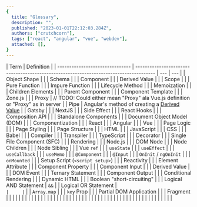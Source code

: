 ```yaml
---
{
  title: "Glossary",
  description: "",
  published: "2023-01-01T22:12:03.284Z",
  authors: ["crutchcorn"],
  tags: ["react", "angular", "vue", "webdev"],
  attached: [],
}
---
```


| Term                            | Definition                                                                             |
| ------------------------------- | -------------------------------------------------------------------------------------- | --- | --- |
| Object Shape                    |                                                                                        |
| Schema                          |                                                                                        |
| Component                       |                                                                                        |
| Derived Value                   |                                                                                        |
| Scope                           |                                                                                        |
| Pure Function                   |                                                                                        |
| Impure Function                 |                                                                                        |
| Lifecycle Method                |                                                                                        |
| Memoization                     |                                                                                        |
| Children Elements               |                                                                                        |
| Parent Component                |                                                                                        |
| Component Template              |                                                                                        |
| Zone.js                         |                                                                                        |
| Proxy                           | // TODO: Could either mean "Proxy" ala Vue.js definition or "Proxy" as in server       |
| Pipe                            | Angular's method of creating a [Derived Value](/posts/ffg-fundamentals-derived-values) |
| Gatsby                          |                                                                                        |
| NextJS                          |                                                                                        |
| Side Effect                     |                                                                                        |
| React Hooks                     |                                                                                        |
| Composition API                 |                                                                                        |
| Standalone Components           |                                                                                        |
| Document Object Model (DOM)     |                                                                                        |
| Componentization                |                                                                                        |
| React                           |                                                                                        |
| Angular                         |                                                                                        |
| Vue                             |                                                                                        |
| Page Logic                      |                                                                                        |
| Page Styling                    |                                                                                        |
| Page Structure                  |                                                                                        |
| HTML                            |                                                                                        |
| JavaScript                      |                                                                                        |
| CSS                             |                                                                                        |
| Babel                           |                                                                                        |
| Compiler                        |                                                                                        |
| Transpiler                      |                                                                                        |
| TypeScript                      |                                                                                        |
| Decorator                       |                                                                                        |
| Single File Component (SFC)     |                                                                                        |
| Rendering                       |                                                                                        |
| Node.js                         |                                                                                        |
| DOM Node                        |                                                                                        |
| Node Children                   |                                                                                        |
| Node Sibling                    |                                                                                        |
| Vue `ref`                       |                                                                                        |
| `useState`                      |                                                                                        |
| `useEffect`                     |                                                                                        |
| `useCallback`                   |                                                                                        |
| `useMemo`                       |                                                                                        |
| `@Component`                    |                                                                                        |
| `@Input`                        |                                                                                        |
| `OnInit` / `ngOnInit`           |                                                                                        |
| `onMounted`                     |                                                                                        |
| Setup Script (`<script setup>`) |                                                                                        |
| Reactivity                      |                                                                                        |
| Element Attribute               |                                                                                        |
| Component Property              |                                                                                        |
| Component Input                 |                                                                                        |
| Derived Value                   |                                                                                        |
| DOM Event                       |                                                                                        |
| Ternary Statement               |                                                                                        |
| Component Output                |                                                                                        |
| Conditional Rendering           |                                                                                        |
| Dynamic HTML                    |                                                                                        |
| Boolean "short-circuiting"      |                                                                                        |
| Logical AND Statement           | `&&`                                                                                   |
| Logical OR Statement            | `                                                                                     |     |`   |
| `Array.map`                     |                                                                                        |
| `key` Prop                      |                                                                                        |
| Partial DOM Application         |                                                                                        |
| Fragment                        |                                                                                        |
|                                 |                                                                                        |
|                                 |                                                                                        |
|                                 |                                                                                        |
|                                 |                                                                                        |
|                                 |                                                                                        |
|                                 |                                                                                        |
|                                 |                                                                                        |
|                                 |                                                                                        |
|                                 |                                                                                        |
|                                 |                                                                                        |
|                                 |                                                                                        |
|                                 |                                                                                        |
|                                 |                                                                                        |
|                                 |                                                                                        |
|                                 |                                                                                        |
|                                 |                                                                                        |
|                                 |                                                                                        |
